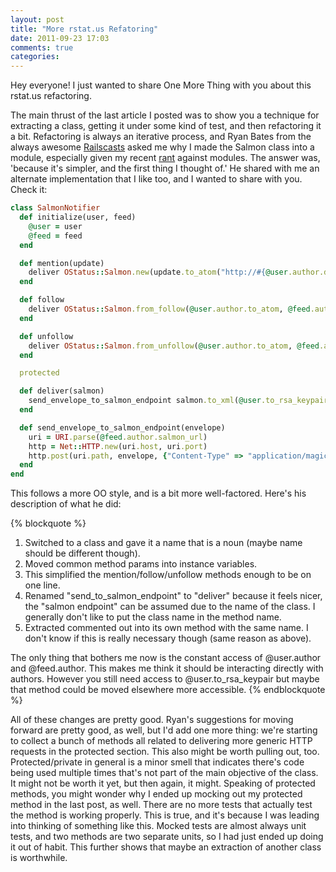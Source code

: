 ```yaml
---
layout: post
title: "More rstat.us Refatoring"
date: 2011-09-23 17:03
comments: true
categories:
---
```


Hey everyone! I just wanted to share One More Thing with you about this rstat.us
refactoring.

The main thrust of the last article I posted was to show you a technique for
extracting a class, getting it under some kind of test, and then refactoring it
a bit. Refactoring is always an iterative process, and Ryan Bates from the
always awesome [Railscasts](http://railscasts.com) asked me why I made the
Salmon class into a module, especially given my recent [rant](/2011/09/06/the-secret-to-rails-oo-design.html)
against modules. The answer was, 'because it's simpler, and the first thing
I thought of.' He shared with me an alternate implementation that I like too,
and I wanted to share with you. Check it:

```ruby app/models/salmon_notifier.rb
class SalmonNotifier
  def initialize(user, feed)
    @user = user
    @feed = feed
  end

  def mention(update)
    deliver OStatus::Salmon.new(update.to_atom("http://#{@user.author.domain}/"))
  end

  def follow
    deliver OStatus::Salmon.from_follow(@user.author.to_atom, @feed.author.to_atom)
  end

  def unfollow
    deliver OStatus::Salmon.from_unfollow(@user.author.to_atom, @feed.author.to_atom)
  end

  protected

  def deliver(salmon)
    send_envelope_to_salmon_endpoint salmon.to_xml(@user.to_rsa_keypair)
  end

  def send_envelope_to_salmon_endpoint(envelope)
    uri = URI.parse(@feed.author.salmon_url)
    http = Net::HTTP.new(uri.host, uri.port)
    http.post(uri.path, envelope, {"Content-Type" => "application/magic-envelope+xml"})
  end
end
```

This follows a more OO style, and is a bit more well-factored. Here's his
description of what he did:

{% blockquote %}
1. Switched to a class and gave it a name that is a noun (maybe name
should be different though).
2. Moved common method params into instance variables.
3. This simplified the mention/follow/unfollow methods enough to be on one line.
4. Renamed "send_to_salmon_endpoint" to "deliver" because it feels
nicer, the "salmon endpoint" can be assumed due to the name of the
class. I generally don't like to put the class name in the method
name.
5. Extracted commented out into its own method with the same name. I
don't know if this is really necessary though (same reason as above).

The only thing that bothers me now is the constant access of
@user.author and @feed.author. This makes me think it should be
interacting directly with authors. However you still need access to
@user.to_rsa_keypair but maybe that method could be moved elsewhere
more accessible.
{% endblockquote %}

All of these changes are pretty good. Ryan's suggestions for moving forward are
pretty good, as well, but I'd add one more thing: we're starting to collect a
bunch of methods all related to delivering more generic HTTP requests in the
protected section. This also might be worth pulling out, too.  Protected/private
in general is a minor smell that indicates there's code being used multiple
times that's not part of the main objective of the class.  It might not be worth
it yet, but then again, it might. Speaking of protected methods, you might
wonder why I ended up mocking out my protected method in the last post, as well.
There are no more tests that actually test the method is working properly.  This
is true, and it's because I was leading into thinking of something like this.
Mocked tests are almost always unit tests, and two methods are two separate
units, so I had just ended up doing it out of habit. This further shows that
maybe an extraction of another class is worthwhile.
